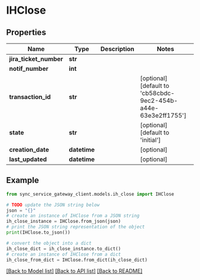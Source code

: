 # IHClose


## Properties

Name | Type | Description | Notes
------------ | ------------- | ------------- | -------------
**jira_ticket_number** | **str** |  | 
**notif_number** | **int** |  | 
**transaction_id** | **str** |  | [optional] [default to 'cb58cbdc-9ec2-454b-a44e-63e3e2ff1755']
**state** | **str** |  | [optional] [default to 'initial']
**creation_date** | **datetime** |  | [optional] 
**last_updated** | **datetime** |  | [optional] 

## Example

```python
from sync_service_gateway_client.models.ih_close import IHClose

# TODO update the JSON string below
json = "{}"
# create an instance of IHClose from a JSON string
ih_close_instance = IHClose.from_json(json)
# print the JSON string representation of the object
print(IHClose.to_json())

# convert the object into a dict
ih_close_dict = ih_close_instance.to_dict()
# create an instance of IHClose from a dict
ih_close_from_dict = IHClose.from_dict(ih_close_dict)
```
[[Back to Model list]](../README.md#documentation-for-models) [[Back to API list]](../README.md#documentation-for-api-endpoints) [[Back to README]](../README.md)


